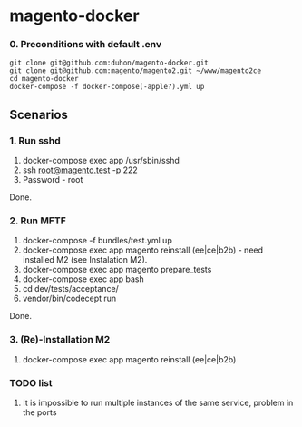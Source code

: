 # magento-docker

### 0. Preconditions with default .env

```
git clone git@github.com:duhon/magento-docker.git
git clone git@github.com:magento/magento2.git ~/www/magento2ce
cd magento-docker
docker-compose -f docker-compose(-apple?).yml up
```


## Scenarios

### 1. Run sshd
 
1. docker-compose exec app /usr/sbin/sshd
2. ssh root@magento.test -p 222
3. Password - root

Done.

### 2. Run MFTF

1. docker-compose -f bundles/test.yml up
2. docker-compose exec app magento reinstall (ee|ce|b2b) - need installed M2 (see Instalation M2).
3. docker-compose exec app magento prepare_tests
4. docker-compose exec app bash
5. cd dev/tests/acceptance/
6. vendor/bin/codecept run

Done.

### 3. (Re)-Installation M2

1. docker-compose exec app magento reinstall (ee|ce|b2b)

### TODO list

1. It is impossible to run multiple instances of the same service, problem in the ports
